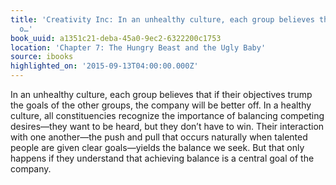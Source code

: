 ```yaml
---
title: 'Creativity Inc: In an unhealthy culture, each group believes that if their
  o…'
book_uuid: a1351c21-deba-45a0-9ec2-6322200c1753
location: 'Chapter 7: The Hungry Beast and the Ugly Baby'
source: ibooks
highlighted_on: '2015-09-13T04:00:00.000Z'
---
```


In an unhealthy culture, each group believes that if their objectives trump the goals of the other groups, the company will be better off. In a healthy culture, all constituencies recognize the importance of balancing competing desires—they want to be heard, but they don’t have to win. Their interaction with one another—the push and pull that occurs naturally when talented people are given clear goals—yields the balance we seek. But that only happens if they understand that achieving balance is a central goal of the company.